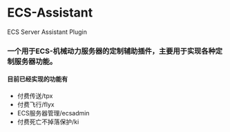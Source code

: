 # ECS-Assistant
ECS Server Assistant Plugin

### 一个用于ECS-机械动力服务器的定制辅助插件，主要用于实现各种定制服务器功能。
#### 目前已经实现的功能有
- 付费传送/tpx
- 付费飞行/flyx
- ECS服务器管理/ecsadmin
- 付费死亡不掉落保护/ki
